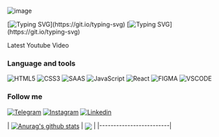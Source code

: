 ![image](https://camo.githubusercontent.com/ba9f3bd30647e352a3f5e1e45eb45c6ec7bad6155cd16aaedf4a426738da0ca5/68747470733a2f2f696e646f616e616c79746963612e636f6d2f7374617469632f696d616765732f62616e6e6572722e676966)

[![Typing SVG](https://readme-typing-svg.herokuapp.com?color=%2336BCF7&lines=I+am+a+GO+IT+student+.)](https://git.io/typing-svg)
[![Typing SVG](https://readme-typing-svg.herokuapp.com?color=%2336BCF7&lines=Welcome+to+my+profile+.)](https://git.io/typing-svg)

Latest Youtube Video

### Language and tools

![HTML5](https://img.shields.io/badge/-HTML-ec3e0e?style=flat&logo=HTML5&logoColor=fff)
![CSS3](https://img.shields.io/badge/-CSS3-0f72b5?style=flat&logo=CSS3&logoColor=fff)
![SAAS](https://img.shields.io/badge/Sass-CC6699?style=flat&logo=Sass&logoColor=fff)
![JavaScript](https://img.shields.io/badge/-JavaScript-e4cf0e?style=flat&logo=JavaScript&logoColor=fff)
![React](https://img.shields.io/badge/-ReactJS-11c9ee?style=flat&logo=React&logoColor=fff)
![FIGMA](https://img.shields.io/badge/Figma-F24E1E?style=flat&logo=figma&logoColor=fff)
![VSCODE](https://img.shields.io/badge/VSCode-1f425f?style=flat&logo=visualstudiocode&logoColor=fff)

### Follow me

[![Telegram](https://img.shields.io/badge/-Telegram-004f76?style=flat-square&logo=Telegram&logoColor=fff)](https://t.me/Victor_Rochnyak)
[![Instagram](https://img.shields.io/badge/-Instagram-141534?style=flat-square&logo=Instagram&logoColor=B4068E)](https://www.instagram.com/victor_rochnyak/)
[![Linkedin](https://img.shields.io/badge/Linkedin-0a63bc?style=flat&logo=Linkedin&logoColor=fff)](https://www.linkedin.com/in/Victor-Rochnyak/)

| <a href="https://github.com/Victor-Rochnyak/github-readme-stats"><img align="center" src="https://github-readme-stats.vercel.app/api?username=Victor-Rochnyak&show_icons=true&include_all_commits=true&theme=buefy&hide_border=true" alt="Anurag's github stats" /></a> | <a href="https://github.com/Victor-Rochnyak/github-readme-stats"><img align="center" src="https://github-readme-stats.vercel.app/api/top-langs/?username=Victor-Rochnyak&layout=compact&theme=buefy&hide_border=true" /></a> |
|-------------------------|
